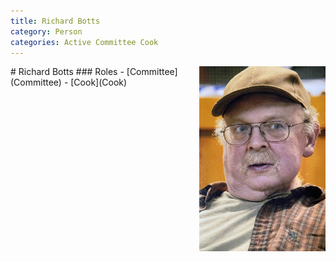 ```yaml
---
title: Richard Botts
category: Person
categories: Active Committee Cook
---
```

<img src="img/2014%20Richard%20Botts.jpeg" style="width: 40%" align="right">
# Richard Botts
### Roles
- [Committee](Committee)
- [Cook](Cook)
